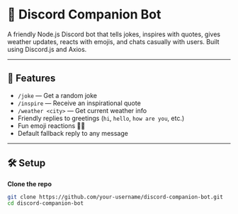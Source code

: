 # 🤖 Discord Companion Bot

A friendly Node.js Discord bot that tells jokes, inspires with quotes, gives weather updates, reacts with emojis, and chats casually with users. Built using Discord.js and Axios.

---

## 🚀 Features

- `/joke` — Get a random joke  
- `/inspire` — Receive an inspirational quote  
- `/weather <city>` — Get current weather info  
- Friendly replies to greetings (`hi`, `hello`, `how are you`, etc.)  
- Fun emoji reactions 🤖✨  
- Default fallback reply to any message

---

## 🛠️ Setup

 **Clone the repo**
   ```bash
   git clone https://github.com/your-username/discord-companion-bot.git
   cd discord-companion-bot


